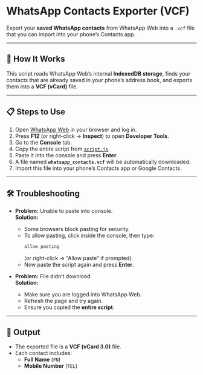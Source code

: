 # WhatsApp Contacts Exporter (VCF)

Export your **saved WhatsApp contacts** from WhatsApp Web into a `.vcf` file that you can import into your phone’s Contacts app.

---

## 🚀 How It Works
This script reads WhatsApp Web’s internal **IndexedDB storage**, finds your contacts that are already saved in your phone’s address book, and exports them into a **VCF (vCard)** file.

---

## 📋 Steps to Use

1. Open [WhatsApp Web](https://web.whatsapp.com/) in your browser and log in.  
2. Press **F12** (or right-click → **Inspect**) to open **Developer Tools**.  
3. Go to the **Console** tab.  
4. Copy the entire script from [`script.js`](./script.js).  
5. Paste it into the console and press **Enter**.  
6. A file named **`whatsapp_contacts.vcf`** will be automatically downloaded.  
7. Import this file into your phone’s Contacts app or Google Contacts.

---

## 🛠 Troubleshooting

- **Problem:** Unable to paste into console.  
  **Solution:**  
  - Some browsers block pasting for security.  
  - To allow pasting, click inside the console, then type:  
    ```js
    allow pasting
    ```  
    (or right-click → “Allow paste” if prompted).  
  - Now paste the script again and press **Enter**.

- **Problem:** File didn’t download.  
  **Solution:**  
  - Make sure you are logged into WhatsApp Web.  
  - Refresh the page and try again.  
  - Ensure you copied the **entire script**.

---

## 📂 Output
- The exported file is a **VCF (vCard 3.0)** file.  
- Each contact includes:  
  - **Full Name** (`FN`)  
  - **Mobile Number** (`TEL`)  


